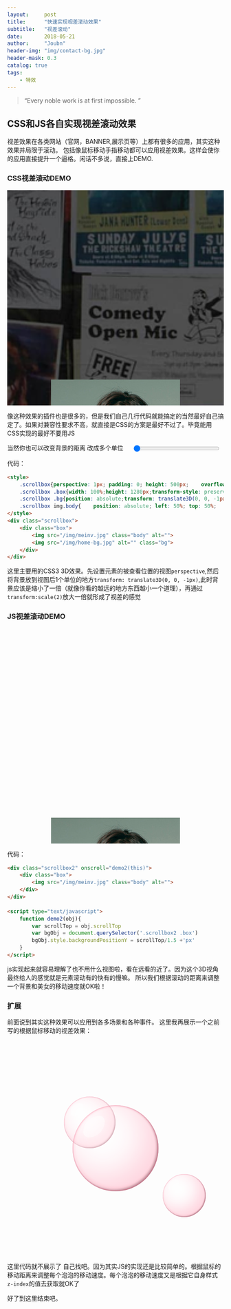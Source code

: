 ```yaml
---
layout:     post
title:      "快速实现视差滚动效果"
subtitle:   "视差滚动"
date:       2018-05-21
author:     "Joubn"
header-img: "img/contact-bg.jpg"
header-mask: 0.3
catalog: true
tags:
    - 特效
---
```


> “Every noble work is at first impossible. ”

## CSS和JS各自实现视差滚动效果

视差效果在各类网站（官网，BANNER,展示页等）上都有很多的应用，其实这种效果并局限于滚动。
包括像鼠标移动手指移动都可以应用视差效果。这样会使你的应用直接提升一个逼格。闲话不多说，直接上DEMO.

### CSS视差滚动DEMO

<div class="scrollbox">
     <style type="text/css">
     	.scrollbox{perspective: 1px; padding: 0; height: 500px;    overflow: auto; overflow-x: hidden;}
     	.scrollbox .box{width: 100%;height: 1280px;transform-style: preserve-3d;position: relative;}
     	.scrollbox .bg{position: absolute;transform: translate3D(0, 0, -1px) scale(2); width: 100%; height: 100%;object-fit: cover;  }
     	.scrollbox img.body{    position: absolute; left: 50%; top: 50%;    transform: translate(-50%,-50%); }
     </style>
    <div class="box">
        <img src="/img/meinv.jpg" class="body" alt="">
        <img src="/img/home-bg.jpg" alt="" class="bg">
    </div>
</div>

像这种效果的插件也是很多的，但是我们自己几行代码就能搞定的当然最好自己搞定了。如果对兼容性要求不高，就直接是CSS的方案是最好不过了。毕竟能用CSS实现的最好不要用JS


当然你也可以改变背景的距离 改成多个单位
<input style="width: 200px;display: inline-block;margin-left: 20px;vertical-align: middle;" type="range" max="10" value="0" onchange="demo(this)" />
<script type="text/javascript">
	function demo(obj){
		var val = Number(obj.value)+1
		var bgObj = document.querySelector('.scrollbox .bg')
		bgObj.style.transform = 'translate3D(0, 0, -'+val+'px) scale(2)'
	}
</script>


代码：
```html
<style>
    .scrollbox{perspective: 1px; padding: 0; height: 500px;    overflow: auto; overflow-x: hidden;}
    .scrollbox .box{width: 100%;height: 1280px;transform-style: preserve-3d;position: relative;}
    .scrollbox .bg{position: absolute;transform: translate3D(0, 0, -1px) scale(2); width: 100%; height: 100%;object-fit: cover;  }
    .scrollbox img.body{    position: absolute; left: 50%; top: 50%;    transform: translate(-50%,-50%); }
</style>
<div class="scrollbox">
    <div class="box">
        <img src="/img/meinv.jpg" class="body" alt="">
        <img src="/img/home-bg.jpg" alt="" class="bg">
    </div>
</div>
```

这里主要用的CSS3 3D效果。先设置元素的被查看位置的视图`perspective`,然后将背景放到视图后1个单位的地方`transform: translate3D(0, 0, -1px)`,此时背景应该是缩小了一倍（就像你看的越远的地方东西越小一个道理），再通过`transform:scale(2)`放大一倍就形成了视差的感觉

### JS视差滚动DEMO

<div class="scrollbox2" onscroll="demo2(this)">
    <style type="text/css">
        .scrollbox2{padding: 0; height: 500px;    overflow: auto; overflow-x: hidden;}
    	.scrollbox2 .box{width: 100%;height: 1280px;position: relative;background-image: url('/img/home-bg.jpg');}
    	.scrollbox2 img.body{    position: absolute; left: 50%; top: 50%;    transform: translate(-50%,-50%); }
    </style>
    <div class="box">
        <img src="/img/meinv.jpg" class="body" alt="">
    </div>
</div>

<script type="text/javascript">
	function demo2(obj){
		var scrollTop = obj.scrollTop
		var bgObj = document.querySelector('.scrollbox2 .box')
		bgObj.style.backgroundPositionY = scrollTop/1.5 +'px'
	}
</script>


代码：
```html
<div class="scrollbox2" onscroll="demo2(this)">
    <div class="box">
        <img src="/img/meinv.jpg" class="body" alt="">
    </div>
</div>

<script type="text/javascript">
	function demo2(obj){
		var scrollTop = obj.scrollTop
		var bgObj = document.querySelector('.scrollbox2 .box')
		bgObj.style.backgroundPositionY = scrollTop/1.5 +'px'
	}
</script>
```

js实现起来就容易理解了也不用什么视图啦，看在远看的近了。因为这个3D视角最终给人的感觉就是元素滚动有的快有的慢嘛。
所以我们根据滚动的距离来调整一个背景和美女的移动速度就OK啦！

### 扩展

前面说到其实这种效果可以应用到各多场景和各种事件。
这里我再展示一个之前写的根据鼠标移动的视差效果：

<div class="scrollbox3" onmousemove="demo3(this,event)">
    <style type="text/css">
        .scrollbox3{padding: 0; height: 500px; position: relative;}
        	.scrollbox3 .bubble1{transform: translate(30%,5%) scale(.5);}
        	.scrollbox3 .bubble2{transform: translate(-80%,-80%) scale(.6);}
        	.bubble{width:200px;height:200px;box-shadow:inset -30px -30px 75px rgba(255,30,85,.2),inset 0 0 5px rgba(255,30,85,.5),inset 0 0 55px rgba(255,255,255,.5),inset -3px -3px 5px rgba(0,0,0,.5),0 0 50px rgba(255,255,255,.75);border-radius:100px;background:rgba(255,255,255,.4);position:absolute;left: 50%; top: 50%;    transform: translate(-50%,-50%);}
        	.bubble:before{content:"";display:block;position:absolute;width:50px;height:50px;top:25px;left:25px;border-radius:75px 25px;box-shadow:inset 10px 10px 50px rgba(255,255,255,.6)}
        	.bubble:after{content:"";display:block;position:absolute;width:190px;height:190px;border-radius:190px;left:5px;top:5px;box-shadow:inset 0 -5px 5px rgba(255,30,85,.05)}
    </style>
    <div class="bubble bubble1" style="z-index:3;"></div>
    <div class="bubble bubble2" style="z-index:5;"></div>
    <div class="bubble bubble3" style="z-index:9;"></div>
</div>

<script type="text/javascript">
	function demo3(obj,ev){
        var l = obj.offsetWidth/2
        var t = obj.offsetHeight/2
        var bubble = document.querySelectorAll('.scrollbox3 .bubble')

        var iL = ev.clientX;
        var iT = ev.clientY;
        for(var i=0; i<bubble.length; i++){
            bubble[i].style.marginLeft=(iL - l )/100*bubble[i].style.zIndex+'px';
            bubble[i].style.marginTop=(iT - t )/70*bubble[i].style.zIndex+'px';
        }
    }
</script>

这里代码就不展示了 自己找吧。因为其实JS的实现还是比较简单的。根据鼠标的移动距离来调整每个泡泡的移动速度。每个泡泡的移动速度又是根据它自身样式`z-index`的值去获取就OK了 

好了到这里结束吧。





